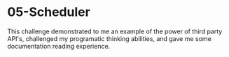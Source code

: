 # 05-Scheduler

This challenge demonstrated to me an example of the power of third party API's, challenged my programatic thinking abilities, and gave me some documentation reading experience.